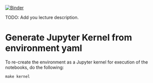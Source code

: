 [![Binder](https://mybinder.org/badge_logo.svg)](https://mybinder.org/v2/gh/MartinSchobben/pangeo-workflow-examples/main)

TODO: Add you lecture description. 

# Generate Jupyter Kernel from environment yaml

To re-create the environment as a Jupyter kernel for execution of the notebooks, do the following:

```
make kernel
```